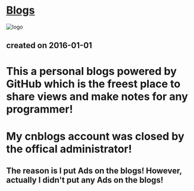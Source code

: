 # [Blogs](http://xgqfrms.github.io/blogs )  
![logo](https://github.com/xgqfrms/blogs/blob/gh-pages/images/logo-blogs.png)
## created on 2016-01-01  

# This a personal blogs powered by GitHub which is the freest place to share views and make notes for any programmer!

# My cnblogs account was closed by the offical administrator! 
## The reason is I put Ads on the blogs! However, actually I didn't put any Ads on the blogs!

